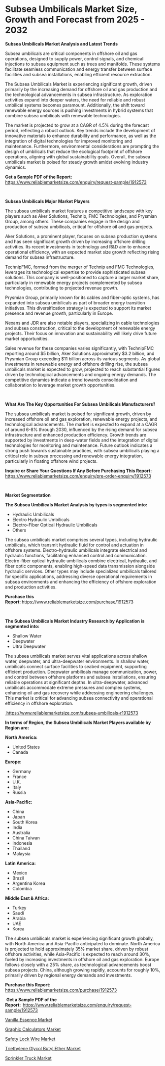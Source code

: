 <p><h1>Subsea Umbilicals Market Size, Growth and Forecast from 2025 - 2032</h1></p><p><strong>Subsea Umbilicals Market Analysis and Latest Trends</strong></p>
<p><p>Subsea umbilicals are critical components in offshore oil and gas operations, designed to supply power, control signals, and chemical injections to subsea equipment such as trees and manifolds. These systems facilitate seamless communication and energy transfer between surface facilities and subsea installations, enabling efficient resource extraction.</p><p>The Subsea Umbilicals Market is experiencing significant growth, driven primarily by the increasing demand for offshore oil and gas production and the technological advancements in subsea infrastructure. As exploration activities expand into deeper waters, the need for reliable and robust umbilical systems becomes paramount. Additionally, the shift toward renewable energy sources is pushing investments in hybrid systems that combine subsea umbilicals with renewable technologies.</p><p>The market is projected to grow at a CAGR of 4.5% during the forecast period, reflecting a robust outlook. Key trends include the development of innovative materials to enhance durability and performance, as well as the integration of digital technologies for improved monitoring and maintenance. Furthermore, environmental considerations are prompting the design of umbilicals that reduce the ecological footprint of offshore operations, aligning with global sustainability goals. Overall, the subsea umbilicals market is poised for steady growth amidst evolving industry dynamics.</p></p>
<p><strong>Get a Sample PDF of the Report:&nbsp;</strong> <a href="https://www.reliablemarketsize.com/enquiry/request-sample/1912573?utm_campaign=1898&utm_medium=2&utm_source=Github&utm_content=ia&utm_term=31012025&utm_id=subsea-umbilicals">https://www.reliablemarketsize.com/enquiry/request-sample/1912573</a></p>
<p>&nbsp;</p>
<p><strong>Subsea Umbilicals Major Market Players</strong></p>
<p><p>The subsea umbilicals market features a competitive landscape with key players such as Aker Solutions, Technip, FMC Technologies, and Prysmian Group, among others. These companies engage in the design and production of subsea umbilicals, critical for offshore oil and gas projects.</p><p>Aker Solutions, a prominent player, focuses on subsea production systems and has seen significant growth driven by increasing offshore drilling activities. Its recent investments in technology and R&D aim to enhance operational efficiency, with an expected market size growth reflecting rising demand for subsea infrastructure.</p><p>TechnipFMC, formed from the merger of Technip and FMC Technologies, leverages its technological expertise to provide sophisticated subsea solutions. This company is well-positioned to capture a larger market share, particularly in renewable energy projects complemented by subsea technologies, contributing to projected revenue growth.</p><p>Prysmian Group, primarily known for its cables and fiber-optic systems, has expanded into subsea umbilicals as part of broader energy transition initiatives. This diversification strategy is expected to support its market presence and revenue growth, particularly in Europe.</p><p>Nexans and JDR are also notable players, specializing in cable technologies and subsea construction, critical to the development of renewable energy projects. Their focus on innovation and sustainability will likely drive future market opportunities.</p><p>Sales revenue for these companies varies significantly, with TechnipFMC reporting around $5 billion, Aker Solutions approximately $3.2 billion, and Prysmian Group exceeding $11 billion across its various segments. As global investments in renewable energy and offshore drilling rise, the subsea umbilicals market is expected to grow, projected to reach substantial figures driven by technological advancements and ongoing energy demands. The competitive dynamics indicate a trend towards consolidation and collaboration to leverage market growth opportunities.</p></p>
<p>&nbsp;</p>
<p><strong>What Are The Key Opportunities For Subsea Umbilicals Manufacturers?</strong></p>
<p><p>The subsea umbilicals market is poised for significant growth, driven by increased offshore oil and gas exploration, renewable energy projects, and technological advancements. The market is expected to expand at a CAGR of around 6-8% through 2030, influenced by the rising demand for subsea infrastructure and enhanced production efficiency. Growth trends are supported by investments in deep-water fields and the integration of digital technologies for monitoring and maintenance. Future outlook indicates a strong push towards sustainable practices, with subsea umbilicals playing a critical role in subsea processing and renewable energy integration, particularly in floating offshore wind projects.</p></p>
<p><strong>Inquire or Share Your Questions If Any Before Purchasing This Report:</strong> <a href="https://www.reliablemarketsize.com/enquiry/pre-order-enquiry/1912573?utm_campaign=1898&utm_medium=2&utm_source=Github&utm_content=ia&utm_term=31012025&utm_id=subsea-umbilicals">https://www.reliablemarketsize.com/enquiry/pre-order-enquiry/1912573</a></p>
<p>&nbsp;</p>
<p><strong>Market Segmentation</strong></p>
<p><strong>The Subsea Umbilicals Market Analysis by types is segmented into:</strong></p>
<p><ul><li>Hydraulic Umbilicals</li><li>Electro Hydraulic Umbilicals</li><li>Electro-Fiber Optical Hydraulic Umbilicals</li><li>Others</li></ul></p>
<p><p>The subsea umbilicals market comprises several types, including hydraulic umbilicals, which transmit hydraulic fluid for control and actuation in offshore systems. Electro-hydraulic umbilicals integrate electrical and hydraulic functions, facilitating enhanced control and communication. Electro-fiber optical hydraulic umbilicals combine electrical, hydraulic, and fiber optic components, enabling high-speed data transmission alongside hydraulic services. Other types may include specialized umbilicals tailored for specific applications, addressing diverse operational requirements in subsea environments and enhancing the efficiency of offshore exploration and production activities.</p></p>
<p><strong>Purchase this Report:&nbsp;</strong><a href="https://www.reliablemarketsize.com/purchase/1912573?utm_campaign=1898&utm_medium=2&utm_source=Github&utm_content=ia&utm_term=31012025&utm_id=subsea-umbilicals">https://www.reliablemarketsize.com/purchase/1912573</a></p>
<p>&nbsp;</p>
<p><strong>The Subsea Umbilicals Market Industry Research by Application is segmented into:</strong></p>
<p><ul><li>Shallow Water</li><li>Deepwater</li><li>Ultra Deepwater</li></ul></p>
<p><p>The subsea umbilicals market serves vital applications across shallow water, deepwater, and ultra-deepwater environments. In shallow water, umbilicals connect surface facilities to seabed equipment, supporting efficient production. Deepwater umbilicals manage communication, power, and control between offshore platforms and subsea installations, ensuring reliable operations at significant depths. In ultra-deepwater, advanced umbilicals accommodate extreme pressures and complex systems, enhancing oil and gas recovery while addressing engineering challenges. This market is critical for advancing subsea connectivity and operational efficiency in offshore exploration.</p></p>
<p><a href="https://www.reliablemarketsize.com/subsea-umbilicals-r1912573?utm_campaign=1898&utm_medium=2&utm_source=Github&utm_content=ia&utm_term=31012025&utm_id=subsea-umbilicals">&nbsp;https://www.reliablemarketsize.com/subsea-umbilicals-r1912573</a></p>
<p><strong>In terms of Region, the Subsea Umbilicals Market Players available by Region are:</strong></p>
<p>
    <p> <strong> North America: </strong>
        <ul>
            <li>United States</li>
            <li>Canada</li>
        </ul>
        </p> 
    <p> <strong> Europe: </strong>
        <ul>
            <li>Germany</li>
            <li>France</li>
            <li>U.K.</li>
            <li>Italy</li>
            <li>Russia</li>
        </ul>
        </p> 
    <p> <strong> Asia-Pacific: </strong>
        <ul>
            <li>China</li>
            <li>Japan</li>
            <li>South Korea</li>
            <li>India</li>
            <li>Australia</li>
            <li>China Taiwan</li>
            <li>Indonesia</li>
            <li>Thailand</li>
            <li>Malaysia</li>
        </ul>
        </p> 
    <p> <strong> Latin America: </strong>
        <ul>
            <li>Mexico</li>
            <li>Brazil</li>
            <li>Argentina Korea</li>
            <li>Colombia</li>
        </ul>
        </p> 
    <p> <strong> Middle East & Africa: </strong>
        <ul>
            <li>Turkey</li>
            <li>Saudi</li>
            <li>Arabia</li>
            <li>UAE</li>
            <li>Korea</li>
        </ul>
    </p>
    </p>
<p><p>The subsea umbilicals market is experiencing significant growth globally, with North America and Asia-Pacific anticipated to dominate. North America is projected to hold approximately 35% market share, driven by robust offshore activities, while Asia-Pacific is expected to reach around 30%, fueled by increasing investments in offshore oil and gas exploration. Europe follows closely with a 25% share, as technological advancements boost subsea projects. China, although growing rapidly, accounts for roughly 10%, primarily driven by regional energy demands and investments.</p></p>
<p><strong>Purchase this Report: </strong><a href="https://www.reliablemarketsize.com/purchase/1912573?utm_campaign=1898&utm_medium=2&utm_source=Github&utm_content=ia&utm_term=31012025&utm_id=subsea-umbilicals">https://www.reliablemarketsize.com/purchase/1912573</a></p>
<p>&nbsp;<strong>Get a Sample PDF of the Report:&nbsp;&nbsp;</strong><a href="https://www.reliablemarketsize.com/enquiry/request-sample/1912573?utm_campaign=1898&utm_medium=2&utm_source=Github&utm_content=ia&utm_term=31012025&utm_id=subsea-umbilicals">https://www.reliablemarketsize.com/enquiry/request-sample/1912573</a></p>
<p><strong></strong></p>
<p><p><a href="https://github.com/carylgrinko/Market-Research-Report-List-1/blob/main/vanilla-essence-market.md?utm_campaign=1898&utm_medium=2&utm_source=Github&utm_content=ia&utm_term=31012025&utm_id=subsea-umbilicals">Vanilla Essence Market</a></p><p><a href="https://www.linkedin.com/pulse/graphic-calculators-market-global-regional-analysis-qzbyf?utm_campaign=1898&utm_medium=2&utm_source=Github&utm_content=ia&utm_term=31012025&utm_id=subsea-umbilicals">Graphic Calculators Market</a></p><p><a href="https://www.linkedin.com/pulse/safety-lock-wire-market-transformation-comparative-analysis-aldje?utm_campaign=1898&utm_medium=2&utm_source=Github&utm_content=ia&utm_term=31012025&utm_id=subsea-umbilicals">Safety Lock Wire Market</a></p><p><a href="https://github.com/leyesamilej/Market-Research-Report-List-1/blob/main/triethylene-glycol-butyl-ether-market.md?utm_campaign=1898&utm_medium=2&utm_source=Github&utm_content=ia&utm_term=31012025&utm_id=subsea-umbilicals">Triethylene Glycol Butyl Ether Market</a></p><p><a href="https://www.linkedin.com/pulse/current-state-sprinkler-truck-market-size-trends-projected-cagr-qdjuf?utm_campaign=1898&utm_medium=2&utm_source=Github&utm_content=ia&utm_term=31012025&utm_id=subsea-umbilicals">Sprinkler Truck Market</a></p></p>